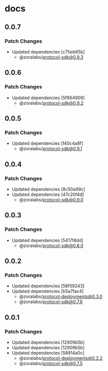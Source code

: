 # docs

## 0.0.7

### Patch Changes

- Updated dependencies [c75eb65b]
  - @zoralabs/protocol-sdk@0.9.3

## 0.0.6

### Patch Changes

- Updated dependencies [5f964909]
  - @zoralabs/protocol-sdk@0.9.2

## 0.0.5

### Patch Changes

- Updated dependencies [f40c4a8f]
  - @zoralabs/protocol-sdk@0.9.1

## 0.0.4

### Patch Changes

- Updated dependencies [8c50a99c]
- Updated dependencies [47c20f4d]
  - @zoralabs/protocol-sdk@0.9.0

## 0.0.3

### Patch Changes

- Updated dependencies [5417f4dd]
  - @zoralabs/protocol-sdk@0.8.0

## 0.0.2

### Patch Changes

- Updated dependencies [58f59243]
- Updated dependencies [b5a7fac4]
  - @zoralabs/protocol-deployments@0.3.0
  - @zoralabs/protocol-sdk@0.7.6

## 0.0.1

### Patch Changes

- Updated dependencies [12909b5b]
- Updated dependencies [12909b5b]
- Updated dependencies [58914a0c]
  - @zoralabs/protocol-deployments@0.2.2
  - @zoralabs/protocol-sdk@0.7.5
